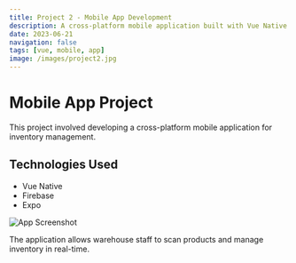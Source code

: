 ```yaml
---
title: Project 2 - Mobile App Development
description: A cross-platform mobile application built with Vue Native
date: 2023-06-21
navigation: false
tags: [vue, mobile, app]
image: /images/project2.jpg
---
```


# Mobile App Project

This project involved developing a cross-platform mobile application for inventory management.

## Technologies Used

- Vue Native
- Firebase
- Expo

![App Screenshot](/images/app-screenshot.jpg)

The application allows warehouse staff to scan products and manage inventory in real-time.
